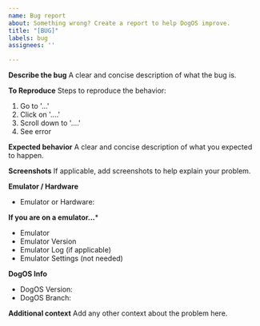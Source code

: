 ```yaml
---
name: Bug report
about: Something wrong? Create a report to help DogOS improve.
title: "[BUG]"
labels: bug
assignees: ''

---
```


**Describe the bug**
A clear and concise description of what the bug is.

**To Reproduce**
Steps to reproduce the behavior:
1. Go to '...'
2. Click on '....'
3. Scroll down to '....'
4. See error

**Expected behavior**
A clear and concise description of what you expected to happen.

**Screenshots**
If applicable, add screenshots to help explain your problem.

**Emulator / Hardware**
 - Emulator or Hardware: 

**If you are on a emulator...***
- Emulator
- Emulator Version
- Emulator Log (if applicable)
- Emulator Settings (not needed)

**DogOS Info**
- DogOS Version:
- DogOS Branch:

**Additional context**
Add any other context about the problem here.
